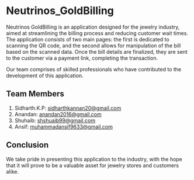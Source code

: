 # Neutrinos_GoldBilling
Neutrinos GoldBilling is an application designed for the jewelry industry, aimed at streamlining the billing process and reducing customer wait times. The application consists of two main pages: the first is dedicated to scanning the QR code, and the second allows for manipulation of the bill based on the scanned data. Once the bill details are finalized, they are sent to the customer via a payment link, completing the transaction.

Our team comprises of skilled professionals who have contributed to the development of this application. 

## Team Members
1. Sidharth.K.P: sidharthkannan20@gmail.com
2. Anandan: anandan2016@gmail.com
3. Shuhaib: shshuaib99@gmail.com
4. Ansif: muhammadansif9633@gmail.com

## Conclusion
We take pride in presenting this application to the industry, with the hope that it will prove to be a valuable asset for jewelry stores and customers alike.